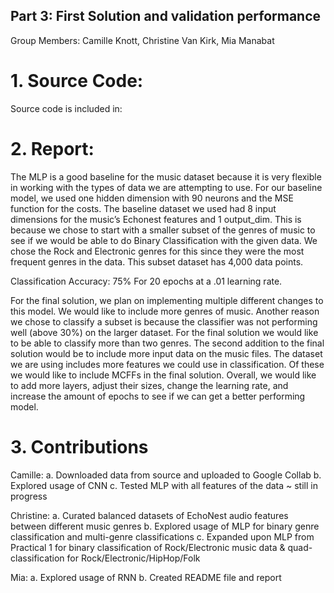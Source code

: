 ## Part 3: First Solution and validation performance ##
Group Members: Camille Knott, Christine Van Kirk, Mia Manabat

# 1. Source Code: 

Source code is included in:
	

# 2. Report:
	
The MLP is a good baseline for the music dataset because it is very flexible in working with the types of data we are attempting to use. For our baseline model, we used one hidden dimension with 90 neurons and the MSE function for the costs. The baseline dataset we used had 8 input dimensions for the music’s Echonest features and 1 output_dim. This is because we chose to start with a smaller subset of the genres of music to see if we would be able to do Binary Classification with the given data. We chose the Rock and Electronic genres for this since they were the most frequent genres in the data. This subset dataset has 4,000 data points. 

Classification Accuracy: 75% 
For 20 epochs at a .01 learning rate. 

For the final solution, we plan on implementing multiple different changes to this model. We would like to include more genres of music. Another reason we chose to classify a subset is because the classifier was not performing well (above 30%) on the larger dataset. For the final solution we would like to be able to classify more than two genres. 
The second addition to the final solution would be to include more input data on the music files. The dataset we are using includes more features we could use in classification. Of these we would like to include MCFFs in the final solution. 
Overall, we would like to add more layers, adjust their sizes, change the learning rate, and increase the amount of epochs to see if we can get a better performing model. 

# 3. Contributions

Camille:
a. Downloaded data from source and uploaded to Google Collab
b. Explored usage of CNN
c. Tested MLP with all features of the data ~ still in progress		

Christine:
a. Curated balanced datasets of EchoNest audio features between different music genres
b.  Explored usage of MLP for binary genre classification and multi-genre classifications
c. Expanded upon MLP from Practical 1 for binary classification of Rock/Electronic music data & quad-classification for Rock/Electronic/HipHop/Folk

Mia:
a. Explored usage of RNN
b. Created README file and report 

		
	



